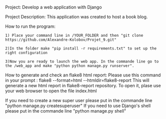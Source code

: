 Project:
Develop a web application with Django

Project Description:
This application was created to host a book blog.

How to run the program:

	1) Place your command line in /YOUR_FOLDER and then "git clone https://github.com/Alexandre-Kolobov/Projet_9.git"
	
	2)In the folder make "pip install -r requirements.txt" to set up the right configuration
	
	3)Now you are ready to launch the web app. In the commande line go to the /web_app and make "python python manage.py runserver".
	
	
How to generate and check an flake8 html report:
	Please use this command in your prompt : flake8 --format=html --htmldir=flake8-report
	This will generate a new html report in flake8-report repository.
	To open it, plase use your web browser to open the file index.html
	
If you need to create a new super user please put in the commande line "python manage.py createsuperuser"
If you need to use Django's shell please put in the commande line "python manage.py shell"